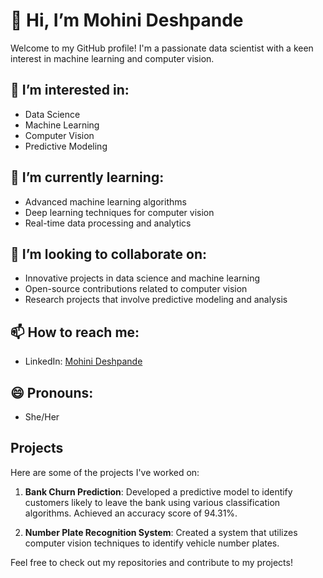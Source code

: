 # 👋 Hi, I’m Mohini Deshpande

Welcome to my GitHub profile! I'm a passionate data scientist with a keen interest in machine learning and computer vision.

## 👀 I’m interested in:
- Data Science
- Machine Learning
- Computer Vision
- Predictive Modeling

## 🌱 I’m currently learning:
- Advanced machine learning algorithms
- Deep learning techniques for computer vision
- Real-time data processing and analytics

## 💞️ I’m looking to collaborate on:
- Innovative projects in data science and machine learning
- Open-source contributions related to computer vision
- Research projects that involve predictive modeling and analysis

## 📫 How to reach me:
- LinkedIn: [Mohini Deshpande](www.linkedin.com/in/mohini-deshpande-21a5151bb)

## 😄 Pronouns:
- She/Her



## Projects
Here are some of the projects I've worked on:

1. **Bank Churn Prediction**: Developed a predictive model to identify customers likely to leave the bank using various classification algorithms. Achieved an accuracy score of 94.31%.

2. **Number Plate Recognition System**: Created a system that utilizes computer vision techniques to identify vehicle number plates.

Feel free to check out my repositories and contribute to my projects!

<!---
MohiniDeshpande/MohiniDeshpande is a ✨ special ✨ repository because its `README.md` (this file) appears on your GitHub profile.
You can click the Preview link to take a look at your changes.
--->
